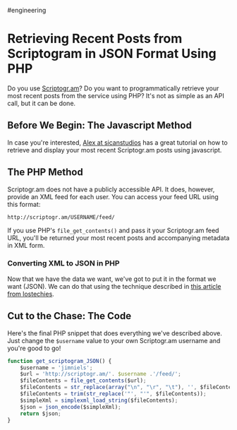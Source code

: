 #engineering

# Retrieving Recent Posts from Scriptogram in JSON Format Using PHP

Do you use [Scriptogr.am](http://scriptogr.am/)? Do you want to programmatically retrieve your most recent posts from the service using PHP? It's not as simple as an API call, but it can be done.

## Before We Begin: The Javascript Method
In case you're interested, [Alex at sicanstudios](http://sicanstudios.com/post/recent-posts-scriptogram/) has a great tutorial on how to retrieve and display your most recent Scriptogr.am posts using javascript.

## The PHP Method
Scriptogr.am does not have a publicly accessible API. It does, however, provide an XML feed for each user. You can access your feed URL using this format:

```
http://scriptogr.am/USERNAME/feed/
```

If you use PHP's `file_get_contents()` and pass it your Scriptogr.am feed URL, you'll be returned your most recent posts and accompanying metadata in XML form.

### Converting XML to JSON in PHP
Now that we have the data we want, we've got to put it in the format we want (JSON). We can do that using the technique described in [this article from lostechies](http://lostechies.com/seanbiefeld/2011/10/21/simple-xml-to-json-with-php/).

## Cut to the Chase: The Code
Here's the final PHP snippet that does everything we've described above. Just change the `$username` value to your own Scriptogr.am username and you're good to go!

```js
function get_scriptogram_JSON() {
	$username = 'jimniels';
	$url = 'http://scriptogr.am/'. $username .'/feed/';
	$fileContents = file_get_contents($url);
	$fileContents = str_replace(array("\n", "\r", "\t"), '', $fileContents);
	$fileContents = trim(str_replace('"', "'", $fileContents));
	$simpleXml = simplexml_load_string($fileContents);
	$json = json_encode($simpleXml);
	return $json;
}
```
